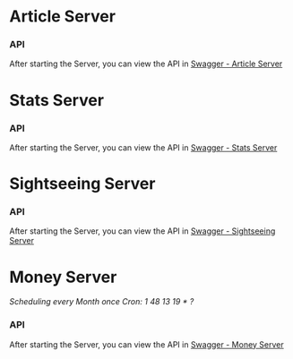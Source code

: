# Article Server
### API
After starting the Server, you can view the API in [Swagger - Article Server](http://localhost:8080/swagger-ui.html)

# Stats Server
### API
After starting the Server, you can view the API in [Swagger - Stats Server](http://localhost:8071/swagger-ui.html)

# Sightseeing Server
### API
After starting the Server, you can view the API in [Swagger - Sightseeing Server](http://localhost:8061/swagger-ui.html)

# Money Server
*Scheduling every Month once*
*Cron: 1 48 13 19 * ?*
### API
After starting the Server, you can view the API in [Swagger - Money Server](http://localhost:8051/swagger-ui.html)

